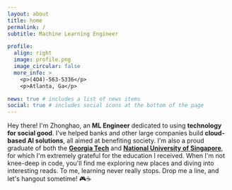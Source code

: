 ```yaml
---
layout: about
title: home
permalink: /
subtitle: Machine Learning Engineer

profile:
  align: right
  image: profile.png
  image_circular: false
  more_info: >
    <p>(4O4)-563-5336</p>
    <p>Atlanta, Ga</p>

news: true # includes a list of news items
social: true # includes social icons at the bottom of the page
---
```



Hey there! I'm Zhonghao, an **ML Engineer** dedicated to using **technology for social good**. I've helped banks and other large companies build **cloud-based AI solutions**, all aimed at benefiting society. I'm also a proud graduate of both the **[Georgia Tech](https://www.gatech.edu/)** and **[National University of Singapore](https://nus.edu.sg/)**, for which I'm extremely grateful for the education I received. When I'm not knee-deep in code, you'll find me exploring new places and diving into interesting reads. To me, learning never really stops. Drop me a line, and let's hangout sometime! 🎮☕️